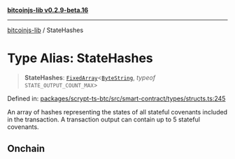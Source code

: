 [**bitcoinjs-lib v0.2.9-beta.16**](../README.md)

***

[bitcoinjs-lib](../README.md) / StateHashes

# Type Alias: StateHashes

> **StateHashes**: [`FixedArray`](FixedArray.md)\<[`ByteString`](ByteString.md), *typeof* `STATE_OUTPUT_COUNT_MAX`\>

Defined in: [packages/scrypt-ts-btc/src/smart-contract/types/structs.ts:245](https://github.com/sCrypt-Inc/scrypt-btc-mono/blob/7d2760b2d3565565fcb011792878d3764e0701be/packages/scrypt-ts-btc/src/smart-contract/types/structs.ts#L245)

An array of hashes representing the states of all stateful covenants included in the transaction.
A transaction output can contain up to 5 stateful covenants.

## Onchain
